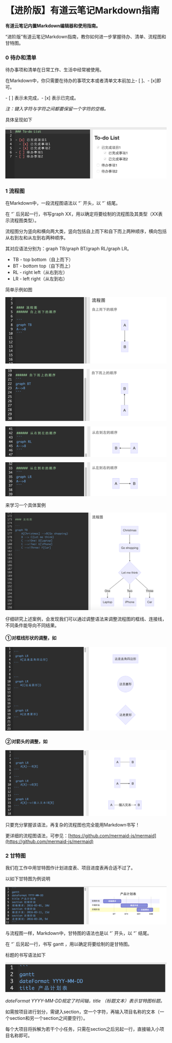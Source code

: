 # 【进阶版】有道云笔记Markdown指南

**有道云笔记内置Markdown编辑器和使用指南。**

“进阶版”有道云笔记Markdown指南，教你如何进一步掌握待办、清单、流程图和甘特图。

### 0 待办和清单

待办事项和清单在日常工作、生活中经常被使用。

在Markdown中，你只需要在待办的事项文本或者清单文本前加上- \[ ]、- \[x]即可。

\- \[ ] 表示未完成，- \[x] 表示已完成。

_注：键入字符与字符之间都要保留一个字符的空格。_

具体呈现如下

![](../../.gitbook/assets/12-dai-ban-shi-xiang-1.png)

### 1 流程图

在Markdown中，一段流程图语法以 “\` 开头，以 “\` 结尾。

在 “\` 后另起一行，书写graph XX，用以确定将要绘制的流程图及其类型（XX表示流程图类型）。

流程图分为竖向和横向两大类，竖向包括自上而下和自下而上两种顺序，横向包括从右到左和从左到右两种顺序。

其对应语法分别为：graph TB/graph BT/graph RL/graph LR。

* TB - top bottom（自上而下）
* BT - bottom top（自下而上）
* RL - right left（从右到左）
* LR - left right（从左到右）

简单示例如图

![](../../.gitbook/assets/zi-shang-er-xia-.png)

![](../../.gitbook/assets/zi-xia-er-shang-.png)

![](../../.gitbook/assets/cong-you-dao-zuo-.png)

![](../../.gitbook/assets/cong-zuo-dao-you-.png)

来学习一个具体案例

![](../../.gitbook/assets/liu-cheng-tu-1.png)

仔细研究上述案例，会发现我们可以通过调整语法来调整流程图的框线、连接线，不同条件能导向不同结果。

#### ①对框线形状的调整，如

![](../../.gitbook/assets/++.png)

#### ②对箭头的调整，如

![](../../.gitbook/assets/+++.png)

只要充分掌握该语法，再复杂的流程图也完全能用Markdown书写！

更详细的流程图语法，可参见：[https://github.com/mermaid-js/mermaid](https://github.com/mermaid-js/mermaid)

### 2 甘特图

我们在工作中用甘特图作计划进度表、项目进度表再合适不过了。

以如下甘特图为例说明

![](../../.gitbook/assets/gan-1.png)

与流程图一样，Markdown中，甘特图的语法也是以 “\` 开头，以 “\` 结尾。

在 “\` 后另起一行，书写 gantt ，用以确定将要绘制的是甘特图。

标题的书写语法如下

![](../../.gitbook/assets/gan-2.png)

_dateFormat YYYY-MM-DD规定了时间轴，title （标题文本）表示甘特图标题。_

如需按项目进行划分，需键入section，空一个字符，再输入项目名称的文本（一个section和另一个section之间要空行）。

每个大项目将拆解为若干个小任务，只需在section之后另起一行，直接输入小项目名称即可。
